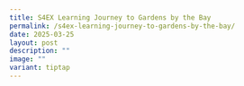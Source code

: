 ```yaml
---
title: S4EX Learning Journey to Gardens by the Bay
permalink: /s4ex-learning-journey-to-gardens-by-the-bay/
date: 2025-03-25
layout: post
description: ""
image: ""
variant: tiptap
---
```

